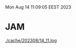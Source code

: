 Mon Aug 14 11:09:05 EEST 2023
# JAM
<a href='./cache/202308/14_11.log'>./cache/202308/14_11.log</a>
